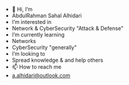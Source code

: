 - 👋 Hi, I’m 
- AbdulRahman Sahal Alhidari
- I’m interested in
- Network & CyberSecurity "Attack & Defense"
- I’m currently learning
- Networks
- CyberSecurity "generally"
- I’m looking to
- Spread knowledge & and help others
- 📫 How to reach me
- a.alhidari@outlook.com

<!---
D1HM/D1HM is a ✨ special ✨ repository because its `README.md` (this file) appears on your GitHub profile.
You can click the Preview link to take a look at your changes.
--->
